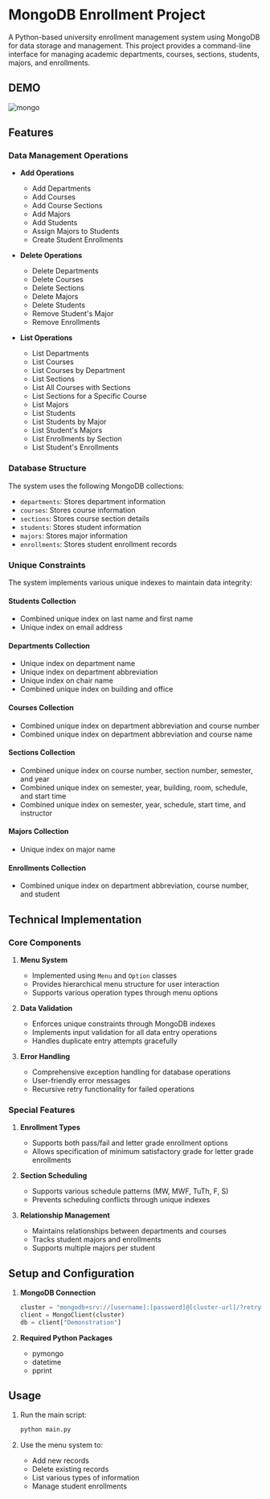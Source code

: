 # MongoDB Enrollment Project

A Python-based university enrollment management system using MongoDB for data storage and management. This project provides a command-line interface for managing academic departments, courses, sections, students, majors, and enrollments.

## DEMO

![mongo](https://github.com/user-attachments/assets/e1007b38-688f-4628-97b6-4fb7d92fdd34)


## Features

### Data Management Operations
- **Add Operations**
  - Add Departments
  - Add Courses
  - Add Course Sections
  - Add Majors
  - Add Students
  - Assign Majors to Students
  - Create Student Enrollments

- **Delete Operations**
  - Delete Departments
  - Delete Courses
  - Delete Sections
  - Delete Majors
  - Delete Students
  - Remove Student's Major
  - Remove Enrollments

- **List Operations**
  - List Departments
  - List Courses
  - List Courses by Department
  - List Sections
  - List All Courses with Sections
  - List Sections for a Specific Course
  - List Majors
  - List Students
  - List Students by Major
  - List Student's Majors
  - List Enrollments by Section
  - List Student's Enrollments

### Database Structure

The system uses the following MongoDB collections:
- `departments`: Stores department information
- `courses`: Stores course information
- `sections`: Stores course section details
- `students`: Stores student information
- `majors`: Stores major information
- `enrollments`: Stores student enrollment records

### Unique Constraints

The system implements various unique indexes to maintain data integrity:

#### Students Collection
- Combined unique index on last name and first name
- Unique index on email address

#### Departments Collection
- Unique index on department name
- Unique index on department abbreviation
- Unique index on chair name
- Combined unique index on building and office

#### Courses Collection
- Combined unique index on department abbreviation and course number
- Combined unique index on department abbreviation and course name

#### Sections Collection
- Combined unique index on course number, section number, semester, and year
- Combined unique index on semester, year, building, room, schedule, and start time
- Combined unique index on semester, year, schedule, start time, and instructor

#### Majors Collection
- Unique index on major name

#### Enrollments Collection
- Combined unique index on department abbreviation, course number, and student

## Technical Implementation

### Core Components

1. **Menu System**
   - Implemented using `Menu` and `Option` classes
   - Provides hierarchical menu structure for user interaction
   - Supports various operation types through menu options

2. **Data Validation**
   - Enforces unique constraints through MongoDB indexes
   - Implements input validation for all data entry operations
   - Handles duplicate entry attempts gracefully

3. **Error Handling**
   - Comprehensive exception handling for database operations
   - User-friendly error messages
   - Recursive retry functionality for failed operations

### Special Features

1. **Enrollment Types**
   - Supports both pass/fail and letter grade enrollment options
   - Allows specification of minimum satisfactory grade for letter grade enrollments

2. **Section Scheduling**
   - Supports various schedule patterns (MW, MWF, TuTh, F, S)
   - Prevents scheduling conflicts through unique indexes

3. **Relationship Management**
   - Maintains relationships between departments and courses
   - Tracks student majors and enrollments
   - Supports multiple majors per student

## Setup and Configuration

1. **MongoDB Connection**
   ```python
   cluster = "mongodb+srv://[username]:[password]@[cluster-url]/?retryWrites=true&w=majority"
   client = MongoClient(cluster)
   db = client["Demonstration"]
   ```

2. **Required Python Packages**
   - pymongo
   - datetime
   - pprint

## Usage

1. Run the main script:
   ```bash
   python main.py
   ```

2. Use the menu system to:
   - Add new records
   - Delete existing records
   - List various types of information
   - Manage student enrollments
